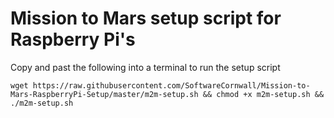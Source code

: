 # Mission to Mars setup script for Raspberry Pi's

Copy and past the following into a terminal to run the setup script
```
wget https://raw.githubusercontent.com/SoftwareCornwall/Mission-to-Mars-RaspberryPi-Setup/master/m2m-setup.sh && chmod +x m2m-setup.sh && ./m2m-setup.sh
```
